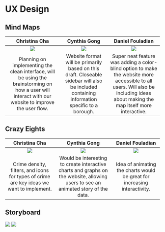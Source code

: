 # UX Design

## Mind Maps
| Christina Cha | Cynthia Gong | Daniel Fouladian | 
|:---:|:---:|:---:|
| ![](christinamindmap.jpg) | ![](cynthiamindmap.png) | ![](danielmindmap.png) | 
| Planning on implementing the clean interface, will be using the brainstorming on how a user will interact with our website to improve the user flow. | Website format will be primarily based on this draft. Closeable sidebar will also be included containing information specific to a borough. | Super neat feature was adding a color-blind option to make the website more accessible to all users. Will also be including ideas about making the map itself more interactive. | Important that we include narrative on our website; while it won't be included on the same page as the map, we will be adding additional subpages to the site that will highlight these details. | 

## Crazy Eights

| Christina Cha | Cynthia Gong | Daniel Fouladian |
|:---:|:---:|:---:|
| ![](christinaeights.jpg) | ![](cynthiaeights.png) | ![](danieleights.png) |
| Crime density, filters, and icons for types of crime are key ideas we want to implement. | Would be interesting to create interactive charts and graphs on the website, allowing users to see an animated story of the data. | Idea of animating the charts would be great for increasing interactivity. | Would be cool to have a little help icon on the bottom that explains to users what our website does and how to navigate it. | 

## Storyboard

![](storyboard2.jpg)
![](storyboard1.jpg)
